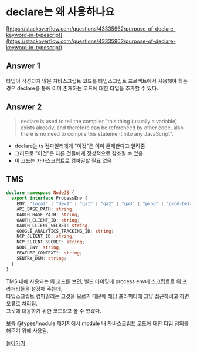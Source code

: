# declare는 왜 사용하나요

[https://stackoverflow.com/questions/43335962/purpose-of-declare-keyword-in-typescript](https://stackoverflow.com/questions/43335962/purpose-of-declare-keyword-in-typescript)

## Answer 1

타입이 작성되지 않은 자바스크립트 코드를 타입스크립트 프로젝트에서 사용해야 하는 경우 declare를 통해 이미 존재하는 코드에 대한 타입을 추가할 수 있다.

## Answer 2

> declare is used to tell the compiler "this thing (usually a variable) exists already, and therefore can be referenced by other code, also there is no need to compile this statement into any JavaScript".

- declare는 ts 컴파일러에게 "이것"은 이미 존재한다고 알려줌
- 그러므로 "이것"은 다른 것들에게 정상적으로 참조될 수 있음
- 이 코드는 자바스크립트로 컴파일할 필요 없음

## TMS

```ts
declare namespace NodeJS {
  export interface ProcessEnv {
    ENV: "local" | "dev1" | "qa1" | "qa2" | "qa3" | "prod" | "prod-beta";
    API_BASE_PATH: string;
    OAUTH_BASE_PATH: string;
    OAUTH_CLIENT_ID: string;
    OAUTH_CLIENT_SECRET: string;
    GOOGLE_ANALYTICS_TRACKING_ID: string;
    NCP_CLIENT_ID: string;
    NCP_CLIENT_SECRET: string;
    NODE_ENV: string;
    FEATURE_CONTEXT?: string;
    SENTRY_DSN: string;
  }
}
```

TMS 내에 사용되는 위 코드를 보면, 빌드 타이밍에 process env에 스크립트로 위 프라퍼티들을 설정해 주는데,  
타입스크립트 컴파일러는 그것을 모르기 때문에 해당 프라퍼티에 그냥 접근하려고 하면 오류로 처리됨.  
그것에 대응하기 위한 코드라고 볼 수 있겠다.

보통 @types/module 패키지에서 module 내 자바스크립트 코드에 대한 타입 정의를 해주기 위해 사용됨.

[돌아가기](../../README.md)
